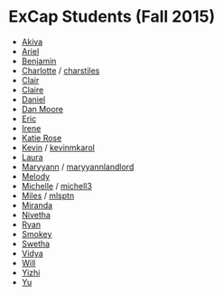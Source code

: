 # ExCap Students (Fall 2015)

* [Akiva](akiva/index.md)* [Ariel](ariel/index.md)* [Benjamin](benjamin/index.md) * [Charlotte](charlotte/index.md) / [charstiles](https://github.com/charstiles)* [Clair](clair/index.md)
* [Claire](claire/index.md)* [Daniel](daniel/index.md)
* [Dan Moore](dan_moore/index.md)* [Eric](eric/index.md)* [Irene](irene/index.md)* [Katie Rose](katierose/index.md)* [Kevin](kevin/index.md) / [kevinmkarol](https://github.com/kevinmkarol)* [Laura](laura/index.md)* [Maryyann](maryyann/index.md) / [maryyannlandlord](https://github.com/maryyannlandlord)* [Melody](melody/index.md)* [Michelle](michelle/index.md) / [michell3](https://github.com/michell3)* [Miles](miles/index.md) / [mlsptn](https://github.com/mlsptn)* [Miranda](miranda/index.md)* [Nivetha](nivetha/index.md)* [Ryan](ryan/index.md)* [Smokey](smokey/index.md)* [Swetha](swetha/index.md)* [Vidya](vidya/index.md)
* [Will](will/index.md)* [Yizhi](yizhi/index.md)* [Yu](yu/index.md)

